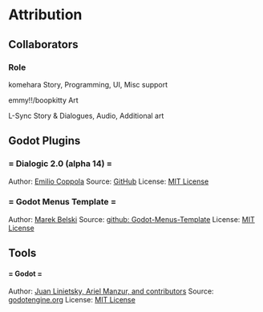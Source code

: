 # Attribution
## Collaborators

### Role

komehara
Story, Programming, UI, Misc support

emmy!!/boopkitty
Art

L-Sync
Story & Dialogues, Audio, Additional art


## Godot Plugins

### = Dialogic 2.0 (alpha 14) =

Author: [Emilio Coppola](https://github.com/coppolaemilio)
Source: [GitHub](https://github.com/dialogic-godot/dialogic)
License: [MIT License](https://github.com/dialogic-godot/dialogic/blob/main/LICENSE)

### = Godot Menus Template =

Author: [Marek Belski](https://github.com/Maaack/Godot-Menus-Template/graphs/contributors)
Source: [github: Godot-Menus-Template](https://github.com/Maaack/Godot-Menus-Template)
License: [MIT License](https://github.com/Maaack/Godot-Game-Template/blob/main/LICENSE.txt)


## Tools

#### = Godot =

Author: [Juan Linietsky, Ariel Manzur, and contributors](https://godotengine.org/contact)
Source: [godotengine.org](https://godotengine.org/)
License: [MIT License](https://github.com/godotengine/godot/blob/master/LICENSE.txt)
